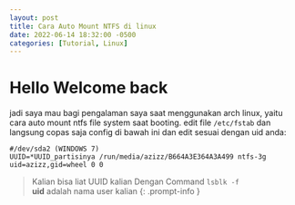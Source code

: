 ```yaml
---
layout: post
title: Cara Auto Mount NTFS di linux
date: 2022-06-14 18:32:00 -0500
categories: [Tutorial, Linux]
---
```


# Hello Welcome back
jadi saya mau bagi pengalaman saya saat menggunakan arch linux, yaitu cara auto mount ntfs file system saat booting.
edit file `/etc/fstab` dan langsung copas saja config di bawah ini dan edit sesuai dengan uid anda:

```
#/dev/sda2 (WINDOWS 7)
UUID=*UUID_partisinya /run/media/azizz/B664A3E364A3A499 ntfs-3g uid=azizz,gid=wheel 0 0
```

> Kalian bisa liat UUID kalian Dengan Command `lsblk -f`<br>
> **uid** adalah nama user kalian
{: .prompt-info }
